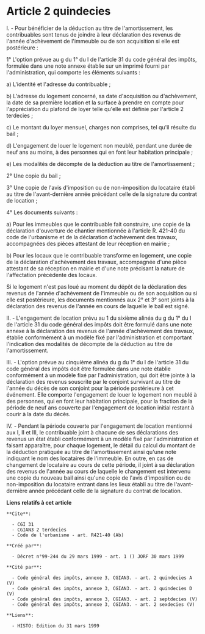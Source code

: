 # Article 2 quindecies

I. - Pour bénéficier de la déduction au titre de l'amortissement, les contribuables sont tenus de joindre à leur déclaration
des revenus de l'année d'achèvement de l'immeuble ou de son acquisition si elle est postérieure :

1° L'option prévue au g du 1° du I de l'article 31 du code général des impôts, formulée dans une note annexe établie sur un
imprimé fourni par l'administration, qui comporte les éléments suivants :

a) L'identité et l'adresse du contribuable ;

b) L'adresse du logement concerné, sa date d'acquisition ou d'achèvement, la date de sa première location et la surface à
prendre en compte pour l'appréciation du plafond de loyer telle qu'elle est définie par l'article 2 terdecies ;

c) Le montant du loyer mensuel, charges non comprises, tel qu'il résulte du bail ;

d) L'engagement de louer le logement non meublé, pendant une durée de neuf ans au moins, à des personnes qui en font leur
habitation principale ;

e) Les modalités de décompte de la déduction au titre de l'amortissement ;

2° Une copie du bail ;

3° Une copie de l'avis d'imposition ou de non-imposition du locataire établi au titre de l'avant-dernière année précédant
celle de la signature du contrat de location ;

4° Les documents suivants :

a) Pour les immeubles que le contribuable fait construire, une copie de la déclaration d'ouverture de chantier mentionnée à
l'article R. 421-40 du code de l'urbanisme et de la déclaration d'achèvement des travaux, accompagnées des pièces attestant
de leur réception en mairie ;

b) Pour les locaux que le contribuable transforme en logement, une copie de la déclaration d'achèvement des travaux,
accompagnée d'une pièce attestant de sa réception en mairie et d'une note précisant la nature de l'affectation précédente des
locaux.

Si le logement n'est pas loué au moment du dépôt de la déclaration des revenus de l'année d'achèvement de l'immeuble ou de
son acquisition ou si elle est postérieure, les documents mentionnés aux 2° et 3° sont joints à la déclaration des revenus de
l'année en cours de laquelle le bail est signé.

II. - L'engagement de location prévu au 1 du sixième alinéa du g du 1° du I de l'article 31 du code général des impôts doit
être formulé dans une note annexe à la déclaration des revenus de l'année d'achèvement des travaux, établie conformément à un
modèle fixé par l'administration et comportant l'indication des modalités de décompte de la déduction au titre de
l'amortissement.

III. - L'option prévue au cinquième alinéa du g du 1° du I de l'article 31 du code général des impôts doit être formulée dans
une note établie conformément à un modèle fixé par l'administration, qui doit être jointe à la déclaration des revenus
souscrite par le conjoint survivant au titre de l'année du décès de son conjoint pour la période postérieure à cet événement.
Elle comporte l'engagement de louer le logement non meublé à des personnes, qui en font leur habitation principale, pour la
fraction de la période de neuf ans couverte par l'engagement de location initial restant à courir à la date du décès.

IV. - Pendant la période couverte par l'engagement de location mentionné aux I, II et III, le contribuable joint à chacune de
ses déclarations des revenus un état établi conformément à un modèle fixé par l'administration et faisant apparaître, pour
chaque logement, le détail du calcul du montant de la déduction pratiquée au titre de l'amortissement ainsi qu'une note
indiquant le nom des locataires de l'immeuble. En outre, en cas de changement de locataire au cours de cette période, il
joint à sa déclaration des revenus de l'année au cours de laquelle le changement est intervenu une copie du nouveau bail
ainsi qu'une copie de l'avis d'imposition ou de non-imposition du locataire entrant dans les lieux établi au titre de
l'avant-dernière année précédant celle de la signature du contrat de location.

**Liens relatifs à cet article**

	**Cite**:

	  - CGI 31
	  - CGIAN3 2 terdecies
	  - Code de l'urbanisme - art. R421-40 (Ab)

	**Créé par**:

	  - Décret n°99-244 du 29 mars 1999 - art. 1 () JORF 30 mars 1999

	**Cité par**:

	  - Code général des impôts, annexe 3, CGIAN3. - art. 2 quindecies A (V)
	  - Code général des impôts, annexe 3, CGIAN3. - art. 2 quindecies D (V)
	  - Code général des impôts, annexe 3, CGIAN3. - art. 2 septdecies (V)
	  - Code général des impôts, annexe 3, CGIAN3. - art. 2 sexdecies (V)

	**Liens**:

	  - HISTO: Edition du 31 mars 1999
